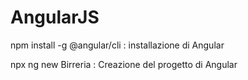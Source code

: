 # AngularJS

npm install -g @angular/cli : installazione di Angular

npx ng new Birreria : Creazione del progetto di Angular
